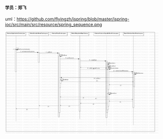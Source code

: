 #### 学员：郑飞
uml：https://github.com/flyingzh/ispring/blob/master/ispring-ioc/src/main/src/resource/spring_sequence.png

![image](https://github.com/flyingzh/ispring/blob/master/ispring-ioc/src/main/src/resource/spring_sequence.png)
